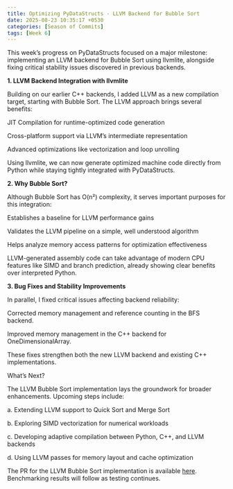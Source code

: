```yaml
---
title: Optimizing PyDataStructs - LLVM Backend for Bubble Sort
date: 2025-08-23 10:35:17 +0530
categories: [Season of Commits]
tags: [Week 6]
---
```


This week’s progress on PyDataStructs focused on a major milestone: implementing an LLVM backend for Bubble Sort using llvmlite, alongside fixing critical stability issues discovered in previous backends.

**1. LLVM Backend Integration with llvmlite**

Building on our earlier C++ backends, I added LLVM as a new compilation target, starting with Bubble Sort. The LLVM approach brings several benefits:

JIT Compilation for runtime-optimized code generation

Cross-platform support via LLVM’s intermediate representation

Advanced optimizations like vectorization and loop unrolling

Using llvmlite, we can now generate optimized machine code directly from Python while staying tightly integrated with PyDataStructs.


**2. Why Bubble Sort?**

Although Bubble Sort has O(n²) complexity, it serves important purposes for this integration:

Establishes a baseline for LLVM performance gains

Validates the LLVM pipeline on a simple, well understood algorithm

Helps analyze memory access patterns for optimization effectiveness

LLVM-generated assembly code can take advantage of modern CPU features like SIMD and branch prediction, already showing clear benefits over interpreted Python.

**3. Bug Fixes and Stability Improvements**

In parallel, I fixed critical issues affecting backend reliability:

Corrected memory management and reference counting in the BFS backend.

Improved memory management in the C++ backend for OneDimensionalArray. 

These fixes strengthen both the new LLVM backend and existing C++ implementations.

What’s Next?

The LLVM Bubble Sort implementation lays the groundwork for broader enhancements. Upcoming steps include:

a. Extending LLVM support to Quick Sort and Merge Sort

b. Exploring SIMD vectorization for numerical workloads

c. Developing adaptive compilation between Python, C++, and LLVM backends

d. Using LLVM passes for memory layout and cache optimization

The PR for the LLVM Bubble Sort implementation is available [here](https://github.com/codezonediitj/pydatastructs/pull/693). Benchmarking results will follow as testing continues.
